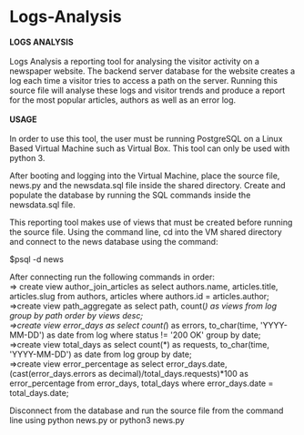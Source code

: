 # Logs-Analysis
<b>LOGS ANALYSIS</b><br><br>
Logs Analysis a reporting tool for analysing the visitor activity on a newspaper website. The backend server database for the website creates a log each time a visitor tries to access a path on the server. Running this source file will analyse these logs and visitor trends and produce a report for the most popular articles, authors as well as an error log.
<br><br><b>USAGE</b><br><br>
In order to use this tool, the user must be running PostgreSQL on a Linux Based Virtual Machine such as Virtual Box. This tool can only be used with python 3.

After booting and logging into the Virtual Machine, place the source file, news.py and the newsdata.sql file inside the shared directory. Create and populate the database by running the SQL commands inside the newsdata.sql file.


This reporting tool makes use of views that must be created before running the source file. Using the command line, cd into the VM shared directory and connect to the news database using the command:

$psql -d news

After connecting run the following commands in order:<br>
=> create view author_join_articles as select authors.name, articles.title, articles.slug from authors, articles where authors.id = articles.author;<br>
=>create view path_aggregate as select path, count(*) as views from log group by path order by views desc;<br>
=>create view error_days as select count(*) as errors, to_char(time, 'YYYY-MM-DD') as date from log where status != '200 OK' group by date;<br>
=>create view total_days as select count(*) as requests, to_char(time, 'YYYY-MM-DD') as date from log group by date;<br>
=>create view error_percentage as select error_days.date, (cast(error_days.errors as decimal)/total_days.requests)*100 as error_percentage from error_days, total_days where error_days.date = total_days.date;<br>

Disconnect from the database and run the source file from the command line using python news.py or python3 news.py

